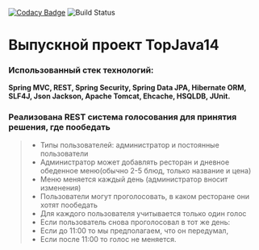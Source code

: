 [![Codacy Badge](https://api.codacy.com/project/badge/Grade/7dc5d1e04cd64fb581c245aae4e40149)](https://www.codacy.com/app/VyacheslavShilov/vote-for-a-lunch?utm_source=github.com&amp;utm_medium=referral&amp;utm_content=VyacheslavShilov/vote-for-a-lunch&amp;utm_campaign=Badge_Grade)
![Build Status](https://travis-ci.org/VyacheslavShilov/vote-for-a-lunch.svg?branch=master)

Выпускной проект TopJava14
===================================

### Использованный стек технологий: 
**Spring MVC, REST, Spring Security, Spring Data JPA, Hibernate ORM, SLF4J, Json Jackson, Apache Tomcat, Ehcache, HSQLDB, JUnit.**


### Реализована REST система голосования для принятия решения, где пообедать

> - Типы пользователей: администратор и постоянные пользователи
> - Администратор может добавлять ресторан и дневное обеденное меню(обычно 2-5 блюд, только название и цена)
> - Меню меняется каждый день (администратор вносит изменения)
> - Пользователи могут проголосовать, в каком ресторане они хотят пообедать
> - Для каждого пользователя учитывается только один голос
> - Если пользователь снова проголосовал в тот же день:
>  - Если до 11:00 то мы предполагаем, что он передумал,
>  - Если после 11:00 то голос не меняется.
